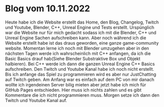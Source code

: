 # Blog vom 10.11.2022
Heute habe ich die Website erstellt das Home, den Blog, Changelog, Twitch und Youtube, Blender, C++, Unreal Engine und Tests erstellt. Urspünglich war die Website nur für mich gedacht sodass ich mit die Blender, C++ und Unreal Engine Sachen aufschreiben kann. Aber noch während ich die Website erstellt habe ist das draus geworden, eine ganze game-community website. Momentan lerne ich noch mit Blender umzugehen aber in den nächsten Tagen werde ich wahrscheinlich mit C++ anfangen, da ich die Basic Basics drauf hab(Siehe Blender Substraktive Box und Objekt halbieren). Bei C++ werde ich dann die ganzen Unreal Engine C++ Basics aufschreiben. Den Twitch und Youtube Kanal habe ich noch nicht erstellt. Bis ich anfange das Spiel zu programmieren wird es aber nur JustChatting auf Twitch geben.  Am Anfang war es einfach auf dem PC von mir danach wollte ich irgendeinen Server bilig mieten aber jetzt habe ich mich für GitHub Pages entschieden. Hier muss ich nichts zahlen und es gibt Kommentare die ich nicht programmieren muss. Morgen setze ich dann den Twitch und Youtube Kanal auf.